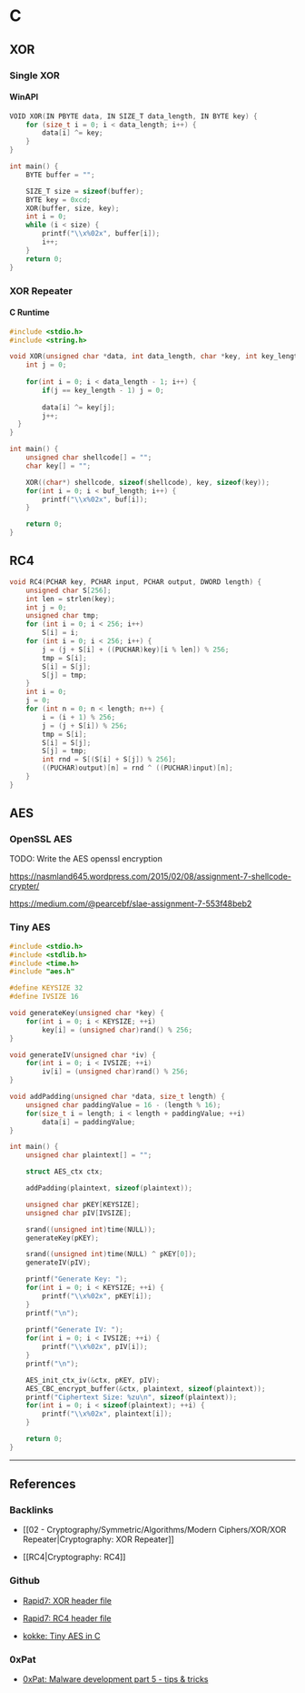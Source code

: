 # C

## XOR

### Single XOR

#### WinAPI

```c
VOID XOR(IN PBYTE data, IN SIZE_T data_length, IN BYTE key) {
	for (size_t i = 0; i < data_length; i++) {
		data[i] ^= key;
	}
}

int main() {
	BYTE buffer = "";

	SIZE_T size = sizeof(buffer);
	BYTE key = 0xcd;
	XOR(buffer, size, key);
	int i = 0;
	while (i < size) {
		printf("\\x%02x", buffer[i]);
		i++;
	}
	return 0;
}
```

### XOR Repeater

#### C Runtime

```c
#include <stdio.h>
#include <string.h>

void XOR(unsigned char *data, int data_length, char *key, int key_length) {
	int j = 0;
	
	for(int i = 0; i < data_length - 1; i++) {
		if(j == key_length - 1) j = 0;
		
		data[i] ^= key[j];
		j++;
  }
}

int main() {
	unsigned char shellcode[] = "";
	char key[] = "";

	XOR((char*) shellcode, sizeof(shellcode), key, sizeof(key));
	for(int i = 0; i < buf_length; i++) {
		printf("\\x%02x", buf[i]);
	}

	return 0;
}
```

## RC4

```c
void RC4(PCHAR key, PCHAR input, PCHAR output, DWORD length) {
    unsigned char S[256];
    int len = strlen(key);
    int j = 0;
    unsigned char tmp;
    for (int i = 0; i < 256; i++)
        S[i] = i;
    for (int i = 0; i < 256; i++) {
        j = (j + S[i] + ((PUCHAR)key)[i % len]) % 256;
        tmp = S[i];
        S[i] = S[j];
        S[j] = tmp;
    }
    int i = 0;
    j = 0;
    for (int n = 0; n < length; n++) {
        i = (i + 1) % 256;
        j = (j + S[i]) % 256;
        tmp = S[i];
        S[i] = S[j];
        S[j] = tmp;
        int rnd = S[(S[i] + S[j]) % 256];
        ((PUCHAR)output)[n] = rnd ^ ((PUCHAR)input)[n];
    }
}
```

## AES

### OpenSSL AES

TODO: Write the AES openssl encryption

https://nasmland645.wordpress.com/2015/02/08/assignment-7-shellcode-crypter/

https://medium.com/@pearcebf/slae-assignment-7-553f48beb2

### Tiny AES

```c
#include <stdio.h>
#include <stdlib.h>
#include <time.h>
#include "aes.h"

#define KEYSIZE 32
#define IVSIZE 16

void generateKey(unsigned char *key) {
	for(int i = 0; i < KEYSIZE; ++i)
		key[i] = (unsigned char)rand() % 256;
}

void generateIV(unsigned char *iv) {
	for(int i = 0; i < IVSIZE; ++i)
		iv[i] = (unsigned char)rand() % 256;
}

void addPadding(unsigned char *data, size_t length) {
	unsigned char paddingValue = 16 - (length % 16);
	for(size_t i = length; i < length + paddingValue; ++i)
		data[i] = paddingValue;
}

int main() {
	unsigned char plaintext[] = "";

	struct AES_ctx ctx;

	addPadding(plaintext, sizeof(plaintext));

	unsigned char pKEY[KEYSIZE];
	unsigned char pIV[IVSIZE];

	srand((unsigned int)time(NULL));
	generateKey(pKEY);

	srand((unsigned int)time(NULL) ^ pKEY[0]);
	generateIV(pIV);

	printf("Generate Key: ");
	for(int i = 0; i < KEYSIZE; ++i) {
		printf("\\x%02x", pKEY[i]);
	}
	printf("\n");
	
	printf("Generate IV: ");
	for(int i = 0; i < IVSIZE; ++i) {
		printf("\\x%02x", pIV[i]);
	}
	printf("\n");

	AES_init_ctx_iv(&ctx, pKEY, pIV);
	AES_CBC_encrypt_buffer(&ctx, plaintext, sizeof(plaintext));
	printf("Ciphertext Size: %zu\n", sizeof(plaintext));
	for(int i = 0; i < sizeof(plaintext); ++i) {
		printf("\\x%02x", plaintext[i]);
	}

	return 0;
}
```

---
## References

### Backlinks

- [[02 - Cryptography/Symmetric/Algorithms/Modern Ciphers/XOR/XOR Repeater|Cryptography: XOR Repeater]]

- [[RC4|Cryptography: RC4]]

### Github

- [Rapid7: XOR header file](https://github.com/rapid7/metasploit-framework/blob/master/data/headers/windows/xor.h)

- [Rapid7: RC4 header file](https://github.com/rapid7/metasploit-framework/blob/master/data/headers/windows/rc4.h)

- [kokke: Tiny AES in C](https://github.com/kokke/tiny-AES-c)

### 0xPat

- [0xPat: Malware development part 5 - tips & tricks](https://0xpat.github.io/Malware_development_part_5/)